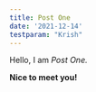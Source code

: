 ```yaml
---
title: Post One
date: '2021-12-14'
testparam: "Krish"
---
```


Hello, I am _Post One._

**Nice to meet you!**